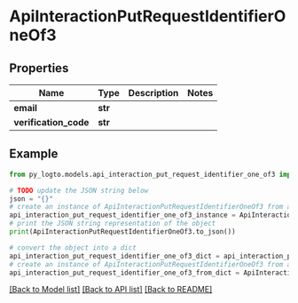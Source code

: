 # ApiInteractionPutRequestIdentifierOneOf3


## Properties

Name | Type | Description | Notes
------------ | ------------- | ------------- | -------------
**email** | **str** |  | 
**verification_code** | **str** |  | 

## Example

```python
from py_logto.models.api_interaction_put_request_identifier_one_of3 import ApiInteractionPutRequestIdentifierOneOf3

# TODO update the JSON string below
json = "{}"
# create an instance of ApiInteractionPutRequestIdentifierOneOf3 from a JSON string
api_interaction_put_request_identifier_one_of3_instance = ApiInteractionPutRequestIdentifierOneOf3.from_json(json)
# print the JSON string representation of the object
print(ApiInteractionPutRequestIdentifierOneOf3.to_json())

# convert the object into a dict
api_interaction_put_request_identifier_one_of3_dict = api_interaction_put_request_identifier_one_of3_instance.to_dict()
# create an instance of ApiInteractionPutRequestIdentifierOneOf3 from a dict
api_interaction_put_request_identifier_one_of3_from_dict = ApiInteractionPutRequestIdentifierOneOf3.from_dict(api_interaction_put_request_identifier_one_of3_dict)
```
[[Back to Model list]](../README.md#documentation-for-models) [[Back to API list]](../README.md#documentation-for-api-endpoints) [[Back to README]](../README.md)


